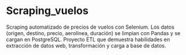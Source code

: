 # Scraping_vuelos
Scraping automatizado de precios de vuelos con Selenium. Los datos (origen, destino, precio, aerolínea, duración) se limpian con Pandas y se cargan en PostgreSQL. Proyecto ETL que demuestra habilidades en extracción de datos web, transformación y carga a base de datos.

